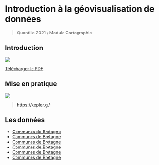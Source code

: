 # Introduction à la géovisualisation de données

> Quantille 2021 / Module Cartographie


## Introduction

![](https://i.imgur.com/Ijlnf4f.png)

[Télécharger le PDF](https://www.dropbox.com/s/bxq2iaibcpvyues/Visualisation%20de%20donn%C3%A9es%20spatiales%20sur%20le%20Web.pdf?dl=0)

## Mise en pratique

![](https://i.imgur.com/4PMrVSI.png)


> https://kepler.gl/


## Les données

* [Communes de Bretagne](https://gitlab.huma-num.fr/bmericskay/data/-/blob/master/arrondissements.geojson)
* [Communes de Bretagne](https://gitlab.huma-num.fr/bmericskay/data/-/blob/master/arrondissements.geojson)
* [Communes de Bretagne](https://gitlab.huma-num.fr/bmericskay/data/-/blob/master/arrondissements.geojson)
* [Communes de Bretagne](https://gitlab.huma-num.fr/bmericskay/data/-/blob/master/arrondissements.geojson)
* [Communes de Bretagne](https://gitlab.huma-num.fr/bmericskay/data/-/blob/master/arrondissements.geojson)
* [Communes de Bretagne](https://gitlab.huma-num.fr/bmericskay/data/-/blob/master/arrondissements.geojson)